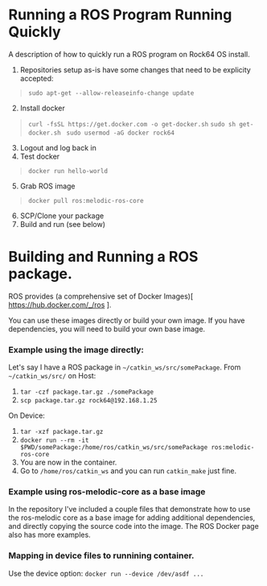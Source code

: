 # Running a ROS Program Running Quickly
A description of how to quickly run a ROS program on Rock64 OS install.

1. Repositories setup as-is have some changes that need to be explicity accepted:
> `sudo apt-get --allow-releaseinfo-change update`

2. Install docker
> `curl -fsSL https://get.docker.com -o get-docker.sh`
> `sudo sh get-docker.sh`
> ` sudo usermod -aG docker rock64`
3. Logout and log back in
4. Test docker
> `docker run hello-world`
5. Grab ROS image
> `docker pull ros:melodic-ros-core`
6. SCP/Clone your package
7. Build and run (see below)

# Building and Running a ROS package.
ROS provides (a comprehensive set of Docker Images)[ https://hub.docker.com/_/ros ].

You can use these images directly or build your own image. If you have dependencies, you will need to build your own base image.

### Example using the image directly:
Let's say I have a ROS package in `~/catkin_ws/src/somePackage`.
From `~/catkin_ws/src/` on Host:
1. `tar -czf package.tar.gz ./somePackage`
2. `scp package.tar.gz rock64@192.168.1.25`

On Device:
1. `tar -xzf package.tar.gz`
2. `docker run --rm -it $PWD/somePackage:/home/ros/catkin_ws/src/somePackage ros:melodic-ros-core`
3. You are now in the container.
4. Go to `/home/ros/catkin_ws` and you can run `catkin_make` just fine.

### Example using ros-melodic-core as a base image
In the repository I've included a couple files that demonstrate how to use the ros-melodic core as a base image for adding additional dependencies, and directly copying the source code into the image. The ROS Docker page also has more examples.

### Mapping in device files to runnining container.
Use the device option: `docker run --device /dev/asdf ...` 
